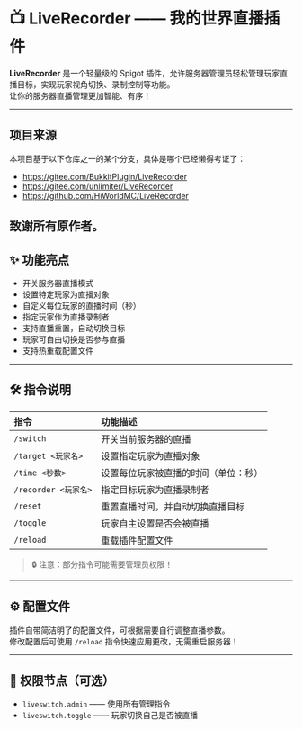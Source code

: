 
# 📺 LiveRecorder —— 我的世界直播插件

**LiveRecorder** 是一个轻量级的 Spigot 插件，允许服务器管理员轻松管理玩家直播目标，实现玩家视角切换、录制控制等功能。  
让你的服务器直播管理更加智能、有序！

---
## 项目来源

本项目基于以下仓库之一的某个分支，具体是哪个已经懒得考证了：

- https://gitee.com/BukkitPlugin/LiveRecorder
- https://gitee.com/unlimiter/LiveRecorder
- https://github.com/HiWorldMC/LiveRecorder

致谢所有原作者。
---
## ✨ 功能亮点

- 开关服务器直播模式
- 设置特定玩家为直播对象
- 自定义每位玩家的直播时间（秒）
- 指定玩家作为直播录制者
- 支持直播重置，自动切换目标
- 玩家可自由切换是否参与直播
- 支持热重载配置文件

---

## 🛠️ 指令说明

| 指令 | 功能描述 |
|:----|:---------|
| `/switch` | 开关当前服务器的直播 |
| `/target <玩家名>` | 设置指定玩家为直播对象 |
| `/time <秒数>` | 设置每位玩家被直播的时间（单位：秒） |
| `/recorder <玩家名>` | 指定目标玩家为直播录制者 |
| `/reset` | 重置直播时间，并自动切换直播目标 |
| `/toggle` | 玩家自主设置是否会被直播 |
| `/reload` | 重载插件配置文件 |

> 🔒 注意：部分指令可能需要管理员权限！

---

## ⚙️ 配置文件

插件自带简洁明了的配置文件，可根据需要自行调整直播参数。  
修改配置后可使用 `/reload` 指令快速应用更改，无需重启服务器！

---

## 👑 权限节点（可选）

- `liveswitch.admin` —— 使用所有管理指令
- `liveswitch.toggle` —— 玩家切换自己是否被直播
